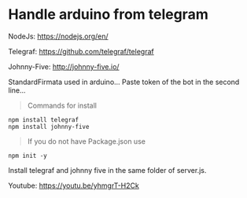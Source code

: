 # Handle arduino from telegram

NodeJs: https://nodejs.org/en/

Telegraf: https://github.com/telegraf/telegraf

Johnny-Five: http://johnny-five.io/

StandardFirmata used in arduino...
Paste token of the bot in the second line...

>Commands for install

```
npm install telegraf
npm install johnny-five
```

>If you do not have Package.json use

```
npm init -y
```

Install telegraf and johnny five in the same folder of server.js.


Youtube: https://youtu.be/yhmgrT-H2Ck
